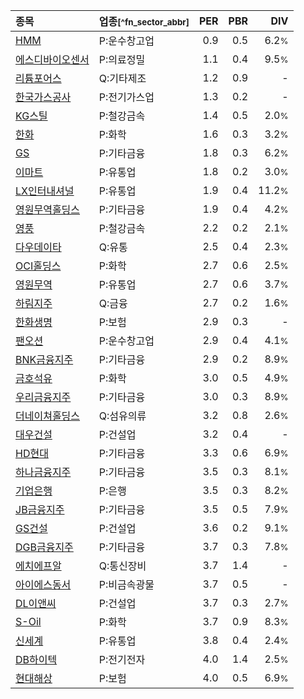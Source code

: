| **종목** | **업종**<small>[^fn_sector_abbr]</small> | **PER** | **PBR** | **DIV** |
| :--- | :--- | --: | --: | --: |
| [HMM](/011200/) | P:운수창고업 | 0.9<small></small> | 0.5<small></small> | 6.2<small>%</small> |
| [에스디바이오센서](/137310/) | P:의료정밀 | 1.1<small></small> | 0.4<small></small> | 9.5<small>%</small> |
| [리튬포어스](/073570/) | Q:기타제조 | 1.2<small></small> | 0.9<small></small> | - |
| [한국가스공사](/036460/) | P:전기가스업 | 1.3<small></small> | 0.2<small></small> | - |
| [KG스틸](/016380/) | P:철강금속 | 1.4<small></small> | 0.5<small></small> | 2.0<small>%</small> |
| [한화](/000880/) | P:화학 | 1.6<small></small> | 0.3<small></small> | 3.2<small>%</small> |
| [GS](/078930/) | P:기타금융 | 1.8<small></small> | 0.3<small></small> | 6.2<small>%</small> |
| [이마트](/139480/) | P:유통업 | 1.8<small></small> | 0.2<small></small> | 3.0<small>%</small> |
| [LX인터내셔널](/001120/) | P:유통업 | 1.9<small></small> | 0.4<small></small> | 11.2<small>%</small> |
| [영원무역홀딩스](/009970/) | P:기타금융 | 1.9<small></small> | 0.4<small></small> | 4.2<small>%</small> |
| [영풍](/000670/) | P:철강금속 | 2.2<small></small> | 0.2<small></small> | 2.1<small>%</small> |
| [다우데이타](/032190/) | Q:유통 | 2.5<small></small> | 0.4<small></small> | 2.3<small>%</small> |
| [OCI홀딩스](/010060/) | P:화학 | 2.7<small></small> | 0.6<small></small> | 2.5<small>%</small> |
| [영원무역](/111770/) | P:유통업 | 2.7<small></small> | 0.6<small></small> | 3.7<small>%</small> |
| [하림지주](/003380/) | Q:금융 | 2.7<small></small> | 0.2<small></small> | 1.6<small>%</small> |
| [한화생명](/088350/) | P:보험 | 2.9<small></small> | 0.3<small></small> | - |
| [팬오션](/028670/) | P:운수창고업 | 2.9<small></small> | 0.4<small></small> | 4.1<small>%</small> |
| [BNK금융지주](/138930/) | P:기타금융 | 2.9<small></small> | 0.2<small></small> | 8.9<small>%</small> |
| [금호석유](/011780/) | P:화학 | 3.0<small></small> | 0.5<small></small> | 4.9<small>%</small> |
| [우리금융지주](/316140/) | P:기타금융 | 3.0<small></small> | 0.3<small></small> | 8.9<small>%</small> |
| [더네이쳐홀딩스](/298540/) | Q:섬유의류 | 3.2<small></small> | 0.8<small></small> | 2.6<small>%</small> |
| [대우건설](/047040/) | P:건설업 | 3.2<small></small> | 0.4<small></small> | - |
| [HD현대](/267250/) | P:기타금융 | 3.3<small></small> | 0.6<small></small> | 6.9<small>%</small> |
| [하나금융지주](/086790/) | P:기타금융 | 3.5<small></small> | 0.3<small></small> | 8.1<small>%</small> |
| [기업은행](/024110/) | P:은행 | 3.5<small></small> | 0.3<small></small> | 8.2<small>%</small> |
| [JB금융지주](/175330/) | P:기타금융 | 3.5<small></small> | 0.5<small></small> | 7.9<small>%</small> |
| [GS건설](/006360/) | P:건설업 | 3.6<small></small> | 0.2<small></small> | 9.1<small>%</small> |
| [DGB금융지주](/139130/) | P:기타금융 | 3.7<small></small> | 0.3<small></small> | 7.8<small>%</small> |
| [에치에프알](/230240/) | Q:통신장비 | 3.7<small></small> | 1.4<small></small> | - |
| [아이에스동서](/010780/) | P:비금속광물 | 3.7<small></small> | 0.5<small></small> | - |
| [DL이앤씨](/375500/) | P:건설업 | 3.7<small></small> | 0.3<small></small> | 2.7<small>%</small> |
| [S-Oil](/010950/) | P:화학 | 3.7<small></small> | 0.9<small></small> | 8.3<small>%</small> |
| [신세계](/004170/) | P:유통업 | 3.8<small></small> | 0.4<small></small> | 2.4<small>%</small> |
| [DB하이텍](/000990/) | P:전기전자 | 4.0<small></small> | 1.4<small></small> | 2.5<small>%</small> |
| [현대해상](/001450/) | P:보험 | 4.0<small></small> | 0.5<small></small> | 6.9<small>%</small> |